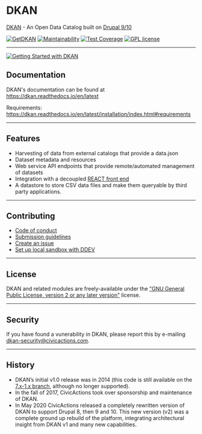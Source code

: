 # DKAN
[DKAN](https://dkan.readthedocs.io/en/latest) - An Open Data Catalog built on [Drupal 9/10](https://www.drupal.org/documentation)

[![GetDKAN](https://circleci.com/gh/GetDKAN/dkan/tree/2.x.svg?style=svg)](https://circleci.com/gh/GetDKAN/dkan/tree/2.x)
[![Maintainability](https://api.codeclimate.com/v1/badges/a02bf3362b94749579a1/maintainability)](https://codeclimate.com/github/GetDKAN/dkan/maintainability)
[![Test Coverage](https://api.codeclimate.com/v1/badges/a02bf3362b94749579a1/test_coverage)](https://codeclimate.com/github/GetDKAN/dkan/test_coverage)
[![GPL license](https://img.shields.io/badge/License-GPL(>=2)-blue.svg)](http://www.gnu.org/licenses/gpl.html)

---

[![Getting Started with DKAN](https://img.youtube.com/vi/SnA22Lb6r_M/0.jpg)](https://youtu.be/SnA22Lb6r_M?si=WqU-FKGb1iGhc5Vz)

## Documentation
DKAN's documentation can be found at https://dkan.readthedocs.io/en/latest

Requirements: https://dkan.readthedocs.io/en/latest/installation/index.html#requirements

---

## Features

- Harvesting of data from external catalogs that provide a data.json
- Dataset metadata and resources
- Web service API endpoints that provide remote/automated management of datasets
- Integration with a decoupled [REACT front end](https://github.com/getdkan/data-catalog-app)
- A datastore to store CSV data files and make them queryable by third party applications.

---

## Contributing

- [Code of conduct](https://dkan.readthedocs.io/en/latest/contributing/code_of_conduct.html)
- [Submission guidelines](https://dkan.readthedocs.io/en/latest/contributing/submission_guidelines.html)
- [Create an issue](https://github.com/GetDKAN/dkan/issues/new/choose)
- [Set up local sandbox with DDEV](https://getdkan.github.io/ddev-dkan/getting-started.html)

---

## License

DKAN and related modules are freely-available under the ["GNU General Public License, version 2 or any later version"](https://www.gnu.org/licenses/old-licenses/gpl-2.0.en.html) license.

---

## Security

If you have found a vunerability in DKAN, please report this by e-mailing dkan-security@civicactions.com.

---

## History

- DKAN’s initial v1.0 release was in 2014 (this code is still available on the [7.x-1.x branch](https://github.com/GetDKAN/dkan/tree/7.x-1.x), although no longer supported).
- In the fall of 2017, CivicActions took over sponsorship and maintenance of DKAN.
- In May 2020 CivicActions released a completely rewritten version of DKAN to support Drupal 8, then 9 and 10. This new version (v2) was a complete ground up rebuild of the platform, integrating architectural insight from DKAN v1 and many new capabilities.
